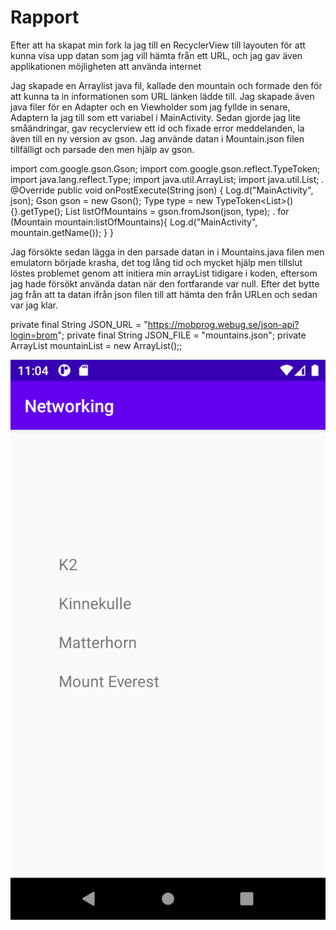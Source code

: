
# Rapport

Efter att ha skapat min fork la jag till en RecyclerView till layouten för att kunna visa upp datan som jag vill 
hämta från ett URL, och jag gav även applikationen möjligheten att använda internet

<uses-permission android:name="android.permission.INTERNET" />

Jag skapade en Arraylist java fil, kallade den mountain och formade den för att kunna ta in informationen som URL 
länken lädde till. Jag skapade även java filer för en Adapter och en Viewholder som jag fyllde in senare, Adaptern 
la jag till som ett variabel i MainActivity.
Sedan gjorde jag lite småändringar, gav recyclerview ett id och fixade error meddelanden, la även till en ny 
version av gson. Jag använde datan i Mountain.json filen tillfälligt och parsade den men hjälp av gson.

import com.google.gson.Gson;
import com.google.gson.reflect.TypeToken;
import java.lang.reflect.Type;
import java.util.ArrayList;
import java.util.List;
.
@Override
public void onPostExecute(String json) {
Log.d("MainActivity", json);
Gson gson = new Gson();
Type type = new TypeToken<List<Mountain>>() {}.getType();
List<Mountain> listOfMountains = gson.fromJson(json, type);
.
    for (Mountain mountain:listOfMountains){
    Log.d("MainActivity", mountain.getName());
    }
}

Jag försökte sedan lägga in den parsade datan in i Mountains.java filen men emulatorn började krasha, det tog lång 
tid och mycket hjälp men tillslut löstes problemet genom att initiera min arrayList tidigare i koden, eftersom jag 
hade försökt använda datan när den fortfarande var null. Efter det bytte jag från att ta datan ifrån json filen 
till att hämta den från URLen och sedan var jag klar.

private final String JSON_URL = "https://mobprog.webug.se/json-api?login=brom";
private final String JSON_FILE = "mountains.json";
private ArrayList<Mountain> mountainList = new ArrayList<Mountain>();;

![img.png](img.png)